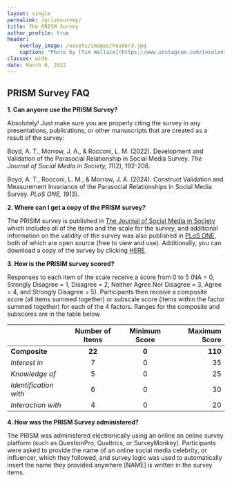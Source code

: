 ```yaml
---
layout: single
permalink: /prismsurvey/
title: The PRISM Survey
author_profile: true
header:
    overlay_image: /assets/images/header3.jpg
    caption: "Photo by [Tim Wallace](https://www.instagram.com/insolentprodigy/)"
classes: wide
date: March 6, 2022
---
```


## PRISM Survey FAQ

**1.	Can anyone use the PRISM Survey?**

Absolutely! Just make sure you are properly citing the survey in any presentations, publications, or other manuscripts that are created as a result of the survey:

Boyd, A. T., Morrow, J. A., & Rocconi, L. M. (2022). Development and Validation of the Parasocial Relationship in Social Media Survey. *The Journal of Social Media in Society, 11*(2), 192-208.

Boyd, A. T., Rocconi, L. M., & Morrow, J. A. (2024). Construct Validation and Measurement Invariance of the Parasocial Relationships in Social Media Survey. *PLoS ONE, 19*(3).

**2.	Where can I get a copy of the PRISM survey?**

The PRISIM survey is published in <a href="https://www.thejsms.org/index.php/JSMS/article/view/1085" rel="nofollow">The Journal of Social Media in Society</a> which includes all of the items and the scale for the survey, and additional information on the validity of the survey was also published in <a href="https://journals.plos.org/plosone/article?id=10.1371/journal.pone.0300356" rel="nofollow">PLoS ONE</a>, both of which are open source (free to view and use). Additionally, you can download a copy of the survey by clicking <a href="/assets/docs/Survey Shareable.docx" rel="nofollow">HERE</a>.

**3.	How is the PRISIM survey scored?**

Responses to each item of the scale receive a score from 0 to 5 (NA = 0, Strongly Disagree = 1, Disagree = 2, Neither Agree Nor Disagree = 3, Agree = 4, and Strongly Disagree = 5). Participants then receive a composite score (all items summed together) or subscale score (items within the factor summed together) for each of the 4 factors. Ranges for the composite and subscores are in the table below.

| |**Number of Items**|**Minimum Score**|**Maximum Score**|
|:-----|:-----:|:-----:|-----:|
|**Composite**|**22**|**0**|**110**|
|*Interest in*|7|0|35|
|*Knowledge of*|5|0|25|
|*Identification with*|6|0|30|
|*Interaction with*|4|0|20|

**4.	How was the PRISM Survey administered?**

The PRISM was administered electronically using an online an online survey platform (such as QuestionPro, Qualtrics, or SurveyMonkey). Participants were asked to provide the name of an online social media celebrity, or influencer, which they followed, and survey logic was used to automatically insert the name they provided anywhere [NAME] is written in the survey items.

